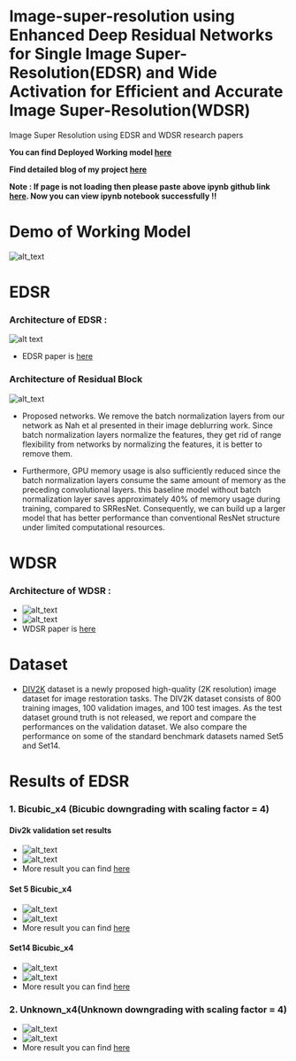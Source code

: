# Image-super-resolution using Enhanced Deep Residual Networks for Single Image Super-Resolution(EDSR) and Wide Activation for Efficient and Accurate Image Super-Resolution(WDSR)

Image Super Resolution using EDSR and WDSR research papers

**You can find Deployed Working model [here](http://ec2-54-236-46-15.compute-1.amazonaws.com:8080/)**

**Find detailed blog of my project [here](https://sumittagadiya.medium.com/image-super-resolution-using-edsr-and-wdsr-f4de0b00e039)**

**Note : If page is not loading then please paste above ipynb github link [here](https://nbviewer.jupyter.org/). Now you can view ipynb notebook successfully !!**

# Demo of Working Model
![alt_text](https://github.com/sumittagadiya/Image-super-resolution/blob/main/working_demo.gif?raw=true)

# EDSR 
### Architecture of EDSR :

![alt text](https://github.com/sumittagadiya/Image-super-resolution/blob/main/Architecture/EDSR.png?raw=true)
* EDSR paper is [here](https://arxiv.org/pdf/1707.02921.pdf)

### Architecture of Residual Block
![alt_text](https://github.com/sumittagadiya/Image-super-resolution/blob/main/Architecture/res_block.png?raw=true)

* Proposed networks. We remove the batch normalization layers from our network as Nah et al presented in their image deblurring work. Since batch normalization layers normalize the features, they get rid of range flexibility from networks by normalizing the features, it is better to remove them.

* Furthermore, GPU memory usage is also sufficiently reduced since the batch normalization layers consume the same amount of memory as the preceding convolutional
layers. this baseline model without batch normalization layer saves approximately 40% of memory usage during training, compared to SRResNet. Consequently, we can
build up a larger model that has better performance than conventional ResNet structure under limited computational resources.

# WDSR
### Architecture of WDSR :
* ![alt_text](https://github.com/sumittagadiya/Image-super-resolution/blob/main/Architecture/WDSR_architecture.png?raw=true)
* ![alt_text](https://github.com/sumittagadiya/Image-super-resolution/blob/main/Architecture/wdsr.png?raw=true)
* WDSR paper is [here](https://arxiv.org/pdf/1808.08718.pdf)

# Dataset
* [DIV2K](https://www.tensorflow.org/datasets/catalog/div2k) dataset is a newly proposed high-quality
(2K resolution) image dataset for image restoration tasks. The DIV2K dataset consists of 800 training images, 100
validation images, and 100 test images. As the test dataset ground truth is not released, we report and compare the performances on the validation dataset. We also compare the performance on some of the standard benchmark datasets named Set5 and  Set14.

# Results of EDSR 
### 1. Bicubic_x4 (Bicubic downgrading with scaling factor = 4)
#### Div2k validation set results
* ![alt_text](https://github.com/sumittagadiya/Image-super-resolution/blob/main/predicted_images/EDSR/bicubic_results/div2k_bicubic_x4/download4.png?raw=true)
* ![alt_text](https://github.com/sumittagadiya/Image-super-resolution/blob/main/predicted_images/EDSR/bicubic_results/div2k_bicubic_x4/download.png?raw=true)
* More result you can find [here](https://github.com/sumittagadiya/Image-super-resolution/tree/main/predicted_images/EDSR/bicubic_results/div2k_bicubic_x4)

#### Set 5 Bicubic_x4
* ![alt_text](https://github.com/sumittagadiya/Image-super-resolution/blob/main/predicted_images/EDSR/bicubic_results/set_5/set_5_bicubic_x4/download.png?raw=true)
* ![alt_text](https://github.com/sumittagadiya/Image-super-resolution/blob/main/predicted_images/EDSR/bicubic_results/set_5/set_5_bicubic_x4/download2.png?raw=true)
* More result you can find [here](https://github.com/sumittagadiya/Image-super-resolution/tree/main/predicted_images/EDSR/bicubic_results/set_5/set_5_bicubic_x4)

#### Set14 Bicubic_x4
* ![alt_text](https://github.com/sumittagadiya/Image-super-resolution/blob/main/predicted_images/EDSR/bicubic_results/set_5/set_14_bicubic_x4/9.png?raw=true)
* ![alt_text](https://github.com/sumittagadiya/Image-super-resolution/blob/main/predicted_images/EDSR/bicubic_results/set_5/set_14_bicubic_x4/4.png?raw=true)
* More result you can find [here](https://github.com/sumittagadiya/Image-super-resolution/tree/main/predicted_images/EDSR/bicubic_results/set_5/set_14_bicubic_x4)

### 2. Unknown_x4(Unknown downgrading with scaling factor = 4)
* ![alt_text](https://github.com/sumittagadiya/Image-super-resolution/blob/main/predicted_images/EDSR/unknown_x4/download1.png?raw=true)
* ![alt_text](https://github.com/sumittagadiya/Image-super-resolution/blob/main/predicted_images/EDSR/unknown_x4/download4.png?raw=true)
* More result you can find [here](https://github.com/sumittagadiya/Image-super-resolution/tree/main/predicted_images/EDSR/unknown_x4)

